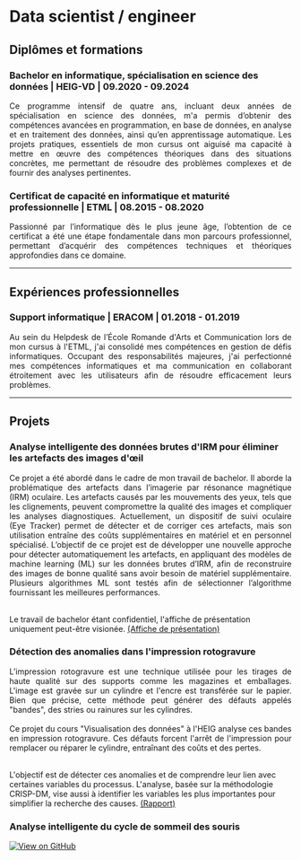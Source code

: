 # Data scientist / engineer

## Diplômes et formations
### Bachelor en informatique, spécialisation en science des données | HEIG-VD | 09.2020 - 09.2024 
<p align="justify">
Ce programme intensif de quatre ans, incluant deux années de spécialisation en science des données, m'a permis d’obtenir des compétences avancées en programmation, en base de données, en analyse et en traitement des données, ainsi qu’en apprentissage automatique. Les projets pratiques, essentiels de mon cursus ont aiguisé ma capacité à mettre en œuvre des compétences théoriques dans des situations concrètes, me permettant de résoudre des problèmes complexes et de fournir des analyses pertinentes.
</p>

### Certificat de capacité en informatique et maturité professionnelle | ETML | 08.2015 - 08.2020
<p align="justify">
Passionné par l’informatique dès le plus jeune âge, l’obtention de ce certificat a été une étape fondamentale dans mon parcours professionnel, permettant d’acquérir des compétences techniques et théoriques approfondies dans ce domaine.
</p>

---

## Expériences professionnelles
### Support informatique | ERACOM | 01.2018 - 01.2019
<p align="justify">
Au sein du Helpdesk de l’École Romande d'Arts et Communication lors de mon cursus à l'ETML, j'ai consolidé mes compétences en gestion de défis informatiques. Occupant des responsabilités majeures, j'ai perfectionné mes compétences informatiques et ma communication en collaborant étroitement avec les utilisateurs afin de résoudre efficacement leurs problèmes.
</p>

---

## Projets
### Analyse intelligente des données brutes d'IRM pour éliminer les artefacts des images d'œil
<p align="justify">
Ce projet a été abordé dans le cadre de mon travail de bachelor. Il aborde la problématique des artefacts dans l’imagerie par résonance magnétique
(IRM) oculaire. Les artefacts causés par les mouvements des yeux, tels que les clignements, peuvent
compromettre la qualité des images et compliquer les analyses diagnostiques. Actuellement, un dispositif
de suivi oculaire (Eye Tracker) permet de détecter et de corriger ces artefacts, mais son utilisation entraîne
des coûts supplémentaires en matériel et en personnel spécialisé.
L’objectif de ce projet est de développer une nouvelle approche pour détecter automatiquement les
artefacts, en appliquant des modèles de machine learning (ML) sur les données brutes d’IRM, afin de
reconstruire des images de bonne qualité sans avoir besoin de matériel supplémentaire. Plusieurs
algorithmes ML sont testés afin de sélectionner l’algorithme fournissant les meilleures performances.
<br><br>
  
Le travail de bachelor étant confidentiel, l'affiche de présentation uniquement peut-être visionée. [(Affiche de présentation)](projects/Travail_de_bachelor/TB_IRM_Affiche_Conti_Florian.pdf)
</p>

### Détection des anomalies dans l'impression rotogravure
<p align="justify">
L’impression rotogravure est une technique utilisée pour les tirages de haute qualité sur des supports comme les magazines et emballages. L'image est gravée sur un cylindre et l'encre est transférée sur le papier. Bien que précise, cette méthode peut générer des défauts appelés "bandes", des stries ou rainures sur les cylindres.
<br><br>
Ce projet du cours "Visualisation des données" à l'HEIG analyse ces bandes en impression rotogravure. Ces défauts forcent l'arrêt de l'impression pour remplacer ou réparer le cylindre, entraînant des coûts et des pertes.
<br><br>
  
L'objectif est de détecter ces anomalies et de comprendre leur lien avec certaines variables du processus. L'analyse, basée sur la méthodologie CRISP-DM, vise aussi à identifier les variables les plus importantes pour simplifier la recherche des causes. [(Rapport)](projects/Projet_de_visualisation/VID_Conti-Florian_Rapport.html)
</p>

### Analyse intelligente du cycle de sommeil des souris
[![View on GitHub](https://img.shields.io/badge/GitHub-View_on_GitHub-blue?logo=GitHub)](https://github.com/Timerns/GML_SOURIS)
